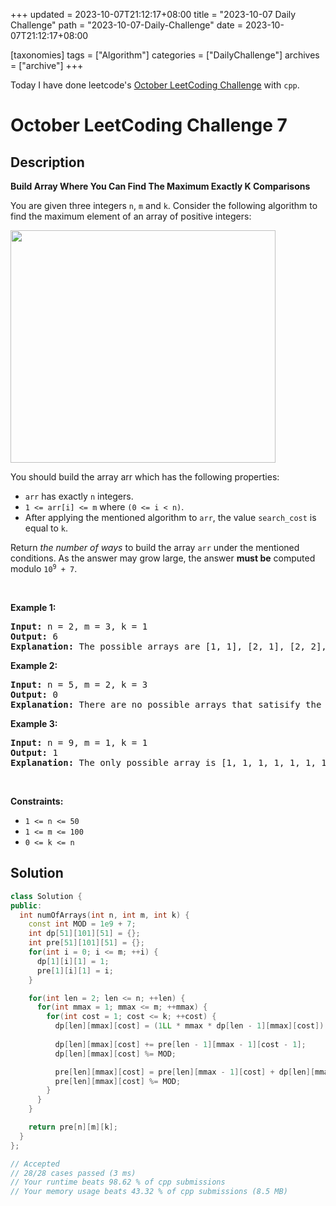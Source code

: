 +++
updated = 2023-10-07T21:12:17+08:00
title = "2023-10-07 Daily Challenge"
path = "2023-10-07-Daily-Challenge"
date = 2023-10-07T21:12:17+08:00

[taxonomies]
tags = ["Algorithm"]
categories = ["DailyChallenge"]
archives = ["archive"]
+++

Today I have done leetcode's [October LeetCoding Challenge](https://leetcode.com/problems/build-array-where-you-can-find-the-maximum-exactly-k-comparisons/) with `cpp`.

<!-- more -->

# October LeetCoding Challenge 7

## Description

**Build Array Where You Can Find The Maximum Exactly K Comparisons**

<p>You are given three integers <code>n</code>, <code>m</code> and <code>k</code>. Consider the following algorithm to find the maximum element of an array of positive integers:</p>
<img alt="" src="https://assets.leetcode.com/uploads/2020/04/02/e.png" style="width: 424px; height: 372px;" />
<p>You should build the array arr which has the following properties:</p>

<ul>
	<li><code>arr</code> has exactly <code>n</code> integers.</li>
	<li><code>1 &lt;= arr[i] &lt;= m</code> where <code>(0 &lt;= i &lt; n)</code>.</li>
	<li>After applying the mentioned algorithm to <code>arr</code>, the value <code>search_cost</code> is equal to <code>k</code>.</li>
</ul>

<p>Return <em>the number of ways</em> to build the array <code>arr</code> under the mentioned conditions. As the answer may grow large, the answer <strong>must be</strong> computed modulo <code>10<sup>9</sup> + 7</code>.</p>

<p>&nbsp;</p>
<p><strong class="example">Example 1:</strong></p>

<pre>
<strong>Input:</strong> n = 2, m = 3, k = 1
<strong>Output:</strong> 6
<strong>Explanation:</strong> The possible arrays are [1, 1], [2, 1], [2, 2], [3, 1], [3, 2] [3, 3]
</pre>

<p><strong class="example">Example 2:</strong></p>

<pre>
<strong>Input:</strong> n = 5, m = 2, k = 3
<strong>Output:</strong> 0
<strong>Explanation:</strong> There are no possible arrays that satisify the mentioned conditions.
</pre>

<p><strong class="example">Example 3:</strong></p>

<pre>
<strong>Input:</strong> n = 9, m = 1, k = 1
<strong>Output:</strong> 1
<strong>Explanation:</strong> The only possible array is [1, 1, 1, 1, 1, 1, 1, 1, 1]
</pre>

<p>&nbsp;</p>
<p><strong>Constraints:</strong></p>

<ul>
	<li><code>1 &lt;= n &lt;= 50</code></li>
	<li><code>1 &lt;= m &lt;= 100</code></li>
	<li><code>0 &lt;= k &lt;= n</code></li>
</ul>


## Solution

``` cpp
class Solution {
public:
  int numOfArrays(int n, int m, int k) {
    const int MOD = 1e9 + 7;
    int dp[51][101][51] = {};
    int pre[51][101][51] = {};
    for(int i = 0; i <= m; ++i) {
      dp[1][i][1] = 1;
      pre[1][i][1] = i;
    }

    for(int len = 2; len <= n; ++len) {
      for(int mmax = 1; mmax <= m; ++mmax) {
        for(int cost = 1; cost <= k; ++cost) {
          dp[len][mmax][cost] = (1LL * mmax * dp[len - 1][mmax][cost]) % MOD;
          
          dp[len][mmax][cost] += pre[len - 1][mmax - 1][cost - 1];
          dp[len][mmax][cost] %= MOD;

          pre[len][mmax][cost] = pre[len][mmax - 1][cost] + dp[len][mmax][cost];
          pre[len][mmax][cost] %= MOD;
        }
      }
    }

    return pre[n][m][k];
  }
};

// Accepted
// 28/28 cases passed (3 ms)
// Your runtime beats 98.62 % of cpp submissions
// Your memory usage beats 43.32 % of cpp submissions (8.5 MB)
```
